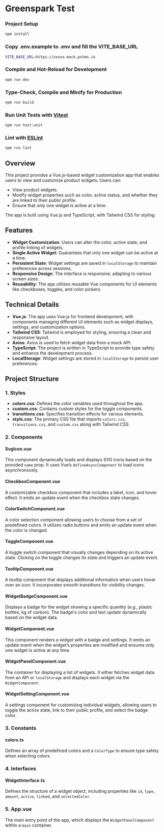 # Greenspark Test

### Project Setup

```sh
npm install
```

### Copy .env.example to .env and fill the VITE_BASE_URL

```sh
VITE_BASE_URL=https://xxxxx.mock.pstmn.io
```

### Compile and Hot-Reload for Development

```sh
npm run dev
```

### Type-Check, Compile and Minify for Production

```sh
npm run build
```

### Run Unit Tests with [Vitest](https://vitest.dev/)

```sh
npm run test:unit
```

### Lint with [ESLint](https://eslint.org/)

```sh
npm run lint
```

## Overview

This project provides a Vue.js-based widget customization app that enables users to view and customize product widgets. Users can:

- View product widgets.
- Modify widget properties such as color, active status, and whether they are linked to their public profile.
- Ensure that only one widget is active at a time.

The app is built using Vue.js and TypeScript, with Tailwind CSS for styling.

## Features

- **Widget Customization**: Users can alter the color, active state, and profile linking of widgets.
- **Single Active Widget**: Guarantees that only one widget can be active at a time.
- **Persistent State**: Widget settings are saved in `localStorage` to maintain preferences across sessions.
- **Responsive Design**: The interface is responsive, adapting to various screen sizes.
- **Reusability**: The app utilizes reusable Vue components for UI elements like checkboxes, toggles, and color pickers.

## Technical Details

- **Vue.js**: The app uses Vue.js for frontend development, with components managing different UI elements such as widget displays, settings, and customization options.
- **Tailwind CSS**: Tailwind is employed for styling, ensuring a clean and responsive layout.
- **Axios**: Axios is used to fetch widget data from a mock API.
- **TypeScript**: The project is written in TypeScript to provide type safety and enhance the development process.
- **LocalStorage**: Widget settings are stored in `localStorage` to persist user preferences.

## Project Structure

### 1. **Styles**

- **colors.css**: Defines the color variables used throughout the app.
- **custom.css**: Contains custom styles for the toggle components.
- **transitions.css**: Specifies transition effects for various elements.
- **style.css**: The primary CSS file that imports `colors.css`, `transitions.css`, and `custom.css` along with Tailwind CSS.

### 2. **Components**

#### SvgIcon.vue

This component dynamically loads and displays SVG icons based on the provided `name` prop. It uses Vue’s `defineAsyncComponent` to load icons asynchronously.

#### CheckboxComponent.vue

A customizable checkbox component that includes a label, icon, and hover effect. It emits an update event when the checkbox state changes.

#### ColorSwitchComponent.vue

A color selection component allowing users to choose from a set of predefined colors. It utilizes radio buttons and emits an update event when the color is changed.

#### ToggleComponent.vue

A toggle switch component that visually changes depending on its active state. Clicking on the toggle changes its state and triggers an update event.

#### TooltipComponent.vue

A tooltip component that displays additional information when users hover over an icon. It incorporates smooth transitions for visibility changes.

#### WidgetBadgeComponent.vue

Displays a badge for the widget showing a specific quantity (e.g., plastic bottles, kg of carbon). The badge's color and text update dynamically based on the widget data.

#### WidgetComponent.vue

This component renders a widget with a badge and settings. It emits an update event when the widget’s properties are modified and ensures only one widget is active at any time.

#### WidgetPanelComponent.vue

The container for displaying a list of widgets. It either fetches widget data from an API or `localStorage` and displays each widget via the `WidgetComponent`.

#### WidgetSettingComponent.vue

A settings component for customizing individual widgets, allowing users to toggle the active state, link to their public profile, and select the badge color.

### 3. **Constants**

#### colors.ts

Defines an array of predefined colors and a `ColorType` to ensure type safety when selecting colors.

### 4. **Interfaces**

#### WidgetInterface.ts

Defines the structure of a widget object, including properties like `id`, `type`, `amount`, `active`, `linked`, and `selectedColor`.

### 5. **App.vue**

The main entry point of the app, which displays the `WidgetPanelComponent` within a `main` container.
